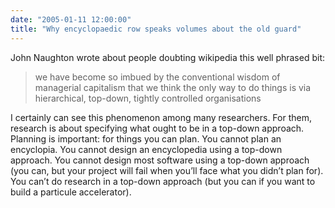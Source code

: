 ```yaml
---
date: "2005-01-11 12:00:00"
title: "Why encyclopaedic row speaks volumes about the old guard"
---
```




John Naughton wrote about people doubting wikipedia this well phrased bit:

> we have become so imbued by the conventional wisdom of managerial capitalism that we think the only way to do things is via hierarchical, top-down, tightly controlled organisations


I certainly can see this phenomenon among many researchers. For them, research is about specifying what ought to be in a top-down approach.
Planning is important: for things you can plan. You cannot plan an encyclopia. You cannot design an encyclopedia using a top-down approach. You cannot design most software using a top-down approach (you can, but your project will fail when you&rsquo;ll face what you didn&rsquo;t plan for). You can&rsquo;t do research in a top-down approach (but you can if you want to build a particule accelerator).


